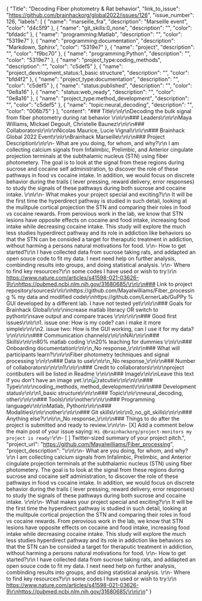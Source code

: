 {
  "Title": "Decoding Fiber photometry & Rat behavior",
  "link_to_issue": "https://github.com/brainhackorg/global2022/issues/126",
  "issue_number": 126,
  "labels": [
    {
      "name": "marseille_fra",
      "description": "Marseille event",
      "color": "d4c5f9"
    },
    {
      "name": "git_skills:0_none",
      "description": "",
      "color": "bfdadc"
    },
    {
      "name": "programming:Matlab",
      "description": "",
      "color": "5319e7"
    },
    {
      "name": "programming:documentation",
      "description": "Markdown, Sphinx",
      "color": "5319e7"
    },
    {
      "name": "project",
      "description": "",
      "color": "f9bc70"
    },
    {
      "name": "programming:Python",
      "description": "",
      "color": "5319e7"
    },
    {
      "name": "project_type:coding_methods",
      "description": "",
      "color": "c5def5"
    },
    {
      "name": "project_development_status:1_basic structure",
      "description": "",
      "color": "bfd4f2"
    },
    {
      "name": "project_type:documentation",
      "description": "",
      "color": "c5def5"
    },
    {
      "name": "status:published",
      "description": "",
      "color": "0e8a16"
    },
    {
      "name": "status:web_ready",
      "description": "",
      "color": "0e8a16"
    },
    {
      "name": "project_type:method_development",
      "description": "",
      "color": "c5def5"
    },
    {
      "name": "topic:neural_decoding",
      "description": "",
      "color": "006b75"
    }
  ],
  "content": "### Title\r\n\r\nDecoding the bulk signal from fiber photometry during rat behavior  \r\n\r\n### Leaders\r\n\r\nMaya Williams, Mickael Degoult, Christelle Baunez\r\n\r\n### Collaborators\r\n\r\nNicolas Maurice, Lucie Vignal\r\n\r\n### Brainhack Global 2022 Event\r\n\r\nBrainhack Marseille\r\n\r\n### Project Description\r\n\r\n- What are you doing, for whom, and why?\r\n   I am collecting calcium signals from Infalimbic, Prelimbic, and Anterior cingulate projection terminals at the subthalamic nucleus (STN) using fiber photometery. The goal is to look at the signal from these regions during sucrose and cocaine self administration, to discover the role of these pathways in food vs cocaine intake. In addition, we would focus on discrete behavior during the trails ( lever pressing, reward delivery, error responses) to study the signals of these pathways during both sucrose and cocaine intake. \r\n\r\n- What makes your project special and exciting?\r\n  It will be the first time the hyperdirect pathway is studied in such detail, looking at the mulitpule cortical projection the STN and comparing their roles in food vs cocaine rewards. From perovious work in the lab, we know that STN lesions have opposite effects on cocaine and food intake, increasing food intake while decreasing cocaine intake. This study will explore the much less studies hyperdirect pathway and its role in addiction like behaviors so that the STN can be consided a target for theraputic treatment in addiction, without harming a persons natural motivations for food. \r\n- How to get started?\r\n I have collected data from sucrose taking rats, and addapted an open souce code to fit my data. I next need help on further analysis, combinding results into groups, and doing statistical analysis. \r\n- Where to find key resources?\r\n some codes I have used or wish to try:\r\n https://www.nature.com/articles/s41598-021-03626-9\r\nhttps://pubmed.ncbi.nlm.nih.gov/31680685/\r\n\r\n### Link to project repository/sources\r\n\r\nhttps://github.com/MayaIwilliams/Fiber_processing % my data and modified code\r\nhttps://github.com/LernerLab/GuPPy % GUI developed by a different lab. I have not tested yet\r\n\r\n### Goals for Brainhack Global\r\n\r\nincrease matlab literacy OR switch to python\r\nsave output and compare traces \r\n\r\n\r\n### Good first issues\r\n\r\n1. issue one: How is my code? can i make it more simple\r\n\r\n2. issue two: How is the GUI working, can I use it for my data?\r\n\r\n\r\n### Communication channels\r\n\r\nNA\r\n\r\n### Skills\r\n\r\n80% matlab coding \r\n20% teaching for dummies \r\n\r\n### Onboarding documentation\r\n\r\n_No response_\r\n\r\n### What will participants learn?\r\n\r\nFiber photometry techniques and signal processing \r\n\r\n### Data to use\r\n\r\n_No response_\r\n\r\n### Number of collaborators\r\n\r\n1\r\n\r\n### Credit to collaborators\r\n\r\nproject contibuters will be listed in Readme \r\n\r\n### Image\r\n\r\nLeave this text if you don't have an image yet.\r\n![ratcutie](https://user-images.githubusercontent.com/118851397/204302380-158a4dcd-957f-4148-b29f-eacf030c2efa.jpg)\r\n\r\n\r\n### Type\r\n\r\ncoding_methods, method_development\r\n\r\n### Development status\r\n\r\n1_basic structure\r\n\r\n### Topic\r\n\r\nneural_decoding, other\r\n\r\n### Tools\r\n\r\nother\r\n\r\n### Programming language\r\n\r\nMatlab, Python\r\n\r\n### Modalities\r\n\r\nother\r\n\r\n### Git skills\r\n\r\n0_no_git_skills\r\n\r\n### Anything else?\r\n\r\n_No response_\r\n\r\n### Things to do after the project is submitted and ready to review.\r\n\r\n- [X] Add a comment below the main post of your issue saying: `Hi @brainhackorg/project-monitors my project is ready!`\r\n- [ ] Twitter-sized summary of your project pitch.",
  "project_url": "https://github.com/MayaIwilliams/Fiber_processing",
  "project_description": "\r\n\r\n- What are you doing, for whom, and why?\r\n   I am collecting calcium signals from Infalimbic, Prelimbic, and Anterior cingulate projection terminals at the subthalamic nucleus (STN) using fiber photometery. The goal is to look at the signal from these regions during sucrose and cocaine self administration, to discover the role of these pathways in food vs cocaine intake. In addition, we would focus on discrete behavior during the trails ( lever pressing, reward delivery, error responses) to study the signals of these pathways during both sucrose and cocaine intake. \r\n\r\n- What makes your project special and exciting?\r\n  It will be the first time the hyperdirect pathway is studied in such detail, looking at the mulitpule cortical projection the STN and comparing their roles in food vs cocaine rewards. From perovious work in the lab, we know that STN lesions have opposite effects on cocaine and food intake, increasing food intake while decreasing cocaine intake. This study will explore the much less studies hyperdirect pathway and its role in addiction like behaviors so that the STN can be consided a target for theraputic treatment in addiction, without harming a persons natural motivations for food. \r\n- How to get started?\r\n I have collected data from sucrose taking rats, and addapted an open souce code to fit my data. I next need help on further analysis, combinding results into groups, and doing statistical analysis. \r\n- Where to find key resources?\r\n some codes I have used or wish to try:\r\n https://www.nature.com/articles/s41598-021-03626-9\r\nhttps://pubmed.ncbi.nlm.nih.gov/31680685/\r\n\r\n"
}
